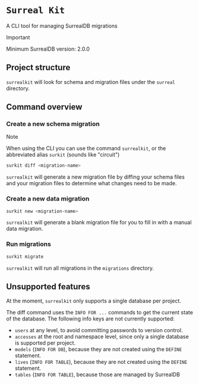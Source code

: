 # `Surreal Kit`

A CLI tool for managing SurrealDB migrations

> [!IMPORTANT]  
> Minimum SurrealDB version: 2.0.0

## Project structure

`surrealkit` will look for schema and migration files under the `surreal` directory.

## Command overview

### Create a new schema migration

> [!NOTE]
> When using the CLI you can use the command `surrealkit`, or the abbreviated alias `surkit` (sounds like "circuit")

```bash
surkit diff <migration-name>
```

`surrealkit` will generate a new migration file by diffing your schema files and your migration files to determine what changes need to be made.

### Create a new data migration

```bash
surkit new <migration-name>
```

`surrealkit` will generate a blank migration file for you to fill in with a manual data migration.

### Run migrations

```bash
surkit migrate
```

`surrealkit` will run all migrations in the `migrations` directory.

## Unsupported features

At the moment, `surrealkit` only supports a single database per project.

The diff command uses the `INFO FOR ...` commands to get the current state of the database.
The following info keys are not currently supported:

- `users` at any level, to avoid committing passwords to version control.
- `accesses` at the root and namespace level, since only a single database is supported per project.
- `models` (`INFO FOR DB`), because they are not created using the `DEFINE` statement.
- `lives` (`INFO FOR TABLE`), because they are not created using the `DEFINE` statement.
- `tables` (`INFO FOR TABLE`), because those are managed by SurrealDB
